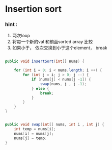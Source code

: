 # Insertion sort 


### hint :

1. 两次loop
2. 将每一个新的val 和前面sorted array 比较
3. 如果小于， 依次交换到小于这个element， break
   

```java

public void insertSort(int[] nums) {

    for (int i = 0; i < nums.length; i ++) {
        for (int j = i; j > 0; j --) {
            if (nums[j] < nums[j -1]) {
                swap(nums, j , j -1);
            } else {
                break;
            }
        }
    }
}


public void swap(int[] nums, int i , int j) {
    int temp = nums[i];
    nums[i] = nums[j];
    nums[j] = temp;
}
```